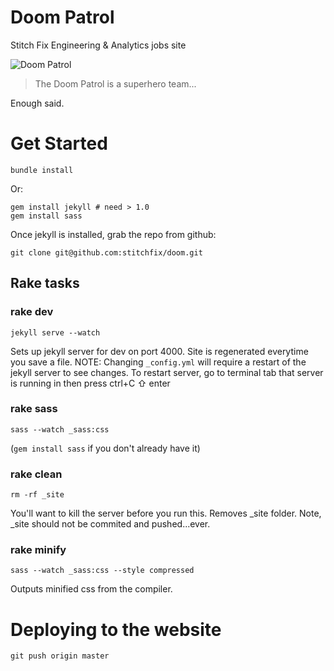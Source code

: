 # Doom Patrol
Stitch Fix Engineering & Analytics jobs site

![Doom Patrol](http://images2.wikia.nocookie.net/__cb20091015054813/marvel_dc/images/5/55/Doom_Patrol_008.jpg "DOOM PATROL")


> The Doom Patrol is a superhero team...

Enough said.

# Get Started

    bundle install

Or:

```
gem install jekyll # need > 1.0
gem install sass
```

Once jekyll is installed, grab the repo from github:

```
git clone git@github.com:stitchfix/doom.git
```

## Rake tasks

### rake dev
```
jekyll serve --watch
```

Sets up jekyll server for dev on port 4000. Site is regenerated everytime you save a file. 
NOTE: Changing `_config.yml` will require a restart of the jekyll server to see changes.
To restart server, go to terminal tab that server is running in then press
    ctrl+C ⇧  enter

### rake sass
```
sass --watch _sass:css 
```

(```gem install sass``` if you don't already have it)

### rake clean
```
rm -rf _site  
```
You'll want to kill the server before you run this. Removes _site folder. Note, _site
should not be commited and pushed...ever.


### rake minify
```
sass --watch _sass:css --style compressed
```
Outputs minified css from the compiler.


# Deploying to the website

```
git push origin master
```
